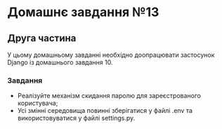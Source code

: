 # Домашнє завдання №13

## Друга частина
У цьому домашньому завданні необхідно доопрацювати застосунок Django із домашнього завдання 10.

### Завдання

* Реалізуйте механізм скидання паролю для зареєстрованого користувача;
* Усі змінні середовища повинні зберігатися у файлі .env та використовуватися у файлі settings.py.
